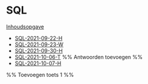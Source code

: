 # SQL

[Inhoudsopgave](SQL-INDEX.md)

- [SQL-2021-09-22-H](week38/SQL-2021-09-22-H.md)
- [SQL-2021-09-23-W](week38/SQL-2021-09-23-W.md)
- [SQL-2021-09-30-H](week39/SQL-2021-09-30-H.md)
- [SQL-2021-10-06-T](week40/SQL-2021-10-06-T.md) %% Antwoorden toevoegen %%
- [SQL-2021-10-07-H](week40/SQL-2021-10-07-H.md)

%% Toevoegen toets 1 %%
